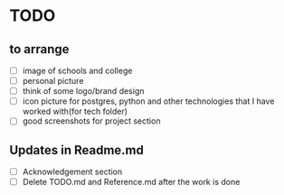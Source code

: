 # TODO

## to arrange

- [ ] image of schools and college
- [ ] personal picture
- [ ] think of some logo/brand design
- [ ] icon picture for postgres, python and other technologies that I have worked with(for tech folder)
- [ ] good screenshots for project section

## Updates in Readme.md

- [ ] Acknowledgement section
- [ ] Delete TODO.md and Reference.md after the work is done
